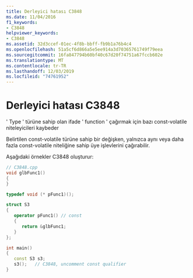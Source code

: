 ```yaml
---
title: Derleyici hatası C3848
ms.date: 11/04/2016
f1_keywords:
- C3848
helpviewer_keywords:
- C3848
ms.assetid: 32d3ccef-01ec-4f8b-bbff-fb9b1a76b4c4
ms.openlocfilehash: 51a5cf6d866a5e5ee914a3d70365761749f79eea
ms.sourcegitcommit: 16fa847794b60bf40c67d20f74751a67fccb602e
ms.translationtype: MT
ms.contentlocale: tr-TR
ms.lasthandoff: 12/03/2019
ms.locfileid: "74761952"
---
```

# <a name="compiler-error-c3848"></a>Derleyici hatası C3848

' Type ' türüne sahip olan ifade ' function ' çağırmak için bazı const-volatile niteleyicileri kaybeder

Belirtilen const-volatile türüne sahip bir değişken, yalnızca aynı veya daha fazla const-volatile niteliğine sahip üye işlevlerini çağırabilir.

Aşağıdaki örnekler C3848 oluşturur:

```cpp
// C3848.cpp
void glbFunc1()
{
}

typedef void (* pFunc1)();

struct S3
{
   operator pFunc1() // const
   {
      return &glbFunc1;
   }
};

int main()
{
   const S3 s3;
   s3();   // C3848, uncomment const qualifier
}
```
